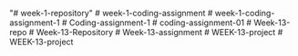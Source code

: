 "# week-1-repository" 
#   w e e k - 1 - c o d i n g - a s s i g n m e n t  
 #   w e e k - 1 - c o d i n g - a s s i g n m e n t - 1  
 #   C o d i n g - a s s i g n m e n t - 1  
 #   c o d i n g - a s s i g n m e n t - 0 1  
 #   W e e k - 1 3 - r e p o  
 #   W e e k - 1 3 - R e p o s i t o r y  
 #   W e e k - 1 3 - a s s i g n m e n t  
 #   W E E K - 1 3 - p r o j e c t  
 #   W E E K - 1 3 - p r o j e c t  
 